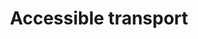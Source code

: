 ---
title: Accessible transport
longTitle: 'Accessible transport'
tags:
- gccommon
french:
- "[[Transport accessible]]"
---